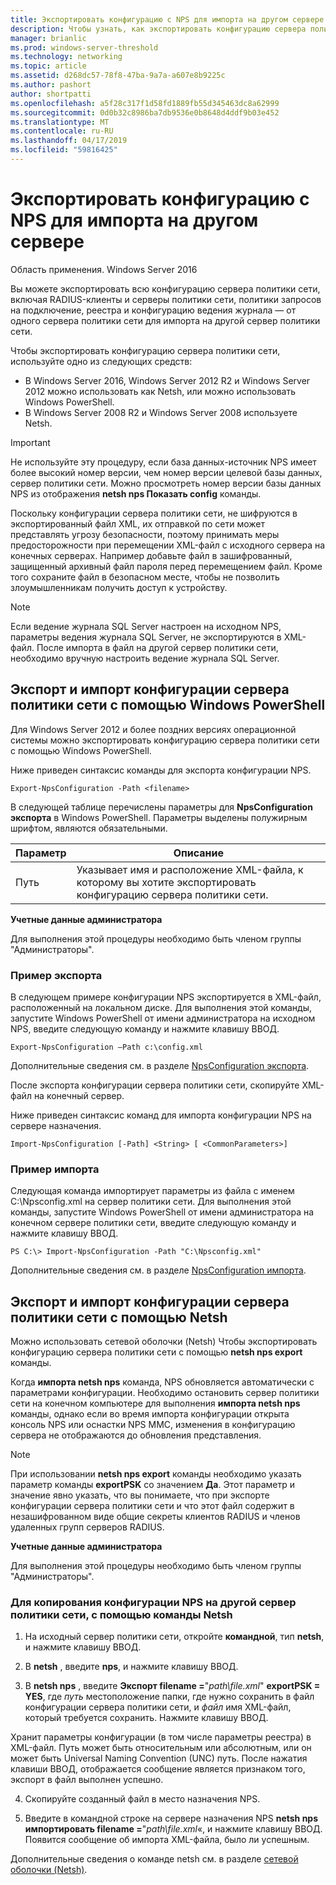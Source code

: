 ```yaml
---
title: Экспортировать конфигурацию с NPS для импорта на другом сервере
description: Чтобы узнать, как экспортировать конфигурацию сервера политики сети в Windows Server 2016 можно использовать в этом разделе.
manager: brianlic
ms.prod: windows-server-threshold
ms.technology: networking
ms.topic: article
ms.assetid: d268dc57-78f8-47ba-9a7a-a607e8b9225c
ms.author: pashort
author: shortpatti
ms.openlocfilehash: a5f28c317f1d58fd1889fb55d345463dc8a62999
ms.sourcegitcommit: 0d0b32c8986ba7db9536e0b8648d4ddf9b03e452
ms.translationtype: MT
ms.contentlocale: ru-RU
ms.lasthandoff: 04/17/2019
ms.locfileid: "59816425"
---
```

# <a name="export-an-nps-configuration-for-import-on-another-server"></a>Экспортировать конфигурацию с NPS для импорта на другом сервере

Область применения. Windows Server 2016

Вы можете экспортировать всю конфигурацию сервера политики сети, включая RADIUS-клиенты и серверы политики сети, политики запросов на подключение, реестра и конфигурацию ведения журнала — от одного сервера политики сети для импорта на другой сервер политики сети. 

Чтобы экспортировать конфигурацию сервера политики сети, используйте одно из следующих средств:

- В Windows Server 2016, Windows Server 2012 R2 и Windows Server 2012 можно использовать как Netsh, или можно использовать Windows PowerShell.
- В Windows Server 2008 R2 и Windows Server 2008 используете Netsh.

>[!IMPORTANT]
>Не используйте эту процедуру, если база данных-источник NPS имеет более высокий номер версии, чем номер версии целевой базы данных, сервер политики сети. Можно просмотреть номер версии базы данных NPS из отображения **netsh nps Показать config** команды.

Поскольку конфигурации сервера политики сети, не шифруются в экспортированный файл XML, их отправкой по сети может представлять угрозу безопасности, поэтому принимать меры предосторожности при перемещении XML-файл с исходного сервера на конечных серверах. Например добавьте файл в зашифрованный, защищенный архивный файл пароля перед перемещением файл. Кроме того сохраните файл в безопасном месте, чтобы не позволить злоумышленникам получить доступ к устройству.

>[!NOTE]
>Если ведение журнала SQL Server настроен на исходном NPS, параметры ведения журнала SQL Server, не экспортируются в XML-файл. После импорта в файл на другой сервер политики сети, необходимо вручную настроить ведение журнала SQL Server.

## <a name="export-and-import-the-nps-configuration-by-using-windows-powershell"></a>Экспорт и импорт конфигурации сервера политики сети с помощью Windows PowerShell

Для Windows Server 2012 и более поздних версиях операционной системы можно экспортировать конфигурацию сервера политики сети с помощью Windows PowerShell.

Ниже приведен синтаксис команды для экспорта конфигурации NPS. 

    Export-NpsConfiguration -Path <filename>

В следующей таблице перечислены параметры для **NpsConfiguration экспорта** в Windows PowerShell. Параметры выделены полужирным шрифтом, являются обязательными.

|Параметр|Описание|
|---------|-----------|
|Путь|Указывает имя и расположение XML-файла, к которому вы хотите экспортировать конфигурацию сервера политики сети.|

**Учетные данные администратора**

Для выполнения этой процедуры необходимо быть членом группы "Администраторы".

### <a name="export-example"></a>Пример экспорта 

В следующем примере конфигурации NPS экспортируется в XML-файл, расположенный на локальном диске. Для выполнения этой команды, запустите Windows PowerShell от имени администратора на исходном NPS, введите следующую команду и нажмите клавишу ВВОД.

`Export-NpsConfiguration –Path c:\config.xml` 

Дополнительные сведения см. в разделе [NpsConfiguration экспорта](https://technet.microsoft.com/library/jj872749.aspx).

После экспорта конфигурации сервера политики сети, скопируйте XML-файл на конечный сервер.

Ниже приведен синтаксис команд для импорта конфигурации NPS на сервере назначения.

    Import-NpsConfiguration [-Path] <String> [ <CommonParameters>]

### <a name="import-example"></a>Пример импорта

Следующая команда импортирует параметры из файла с именем C:\Npsconfig.xml на сервер политики сети. Для выполнения этой команды, запустите Windows PowerShell от имени администратора на конечном сервере политики сети, введите следующую команду и нажмите клавишу ВВОД.

    PS C:\> Import-NpsConfiguration -Path "C:\Npsconfig.xml"

Дополнительные сведения см. в разделе [NpsConfiguration импорта](https://technet.microsoft.com/library/jj872750.aspx).

## <a name="export-and-import-the-nps-configuration-by-using-netsh"></a>Экспорт и импорт конфигурации сервера политики сети с помощью Netsh

Можно использовать сетевой оболочки \(Netsh\) Чтобы экспортировать конфигурацию сервера политики сети с помощью **netsh nps export** команды.

Когда **импорта netsh nps** команда, NPS обновляется автоматически с параметрами конфигурации. Необходимо остановить сервер политики сети на конечном компьютере для выполнения **импорта netsh nps** команды, однако если во время импорта конфигурации открыта консоль NPS или оснастки NPS MMC, изменения в конфигурацию сервера не отображаются до обновления представления. 

>[!NOTE]
>При использовании **netsh nps export** команды необходимо указать параметр команды **exportPSK** со значением **Да**. Этот параметр и значение явно указать, что вы понимаете, что при экспорте конфигурации сервера политики сети и что этот файл содержит в незашифрованном виде общие секреты клиентов RADIUS и членов удаленных групп серверов RADIUS.

**Учетные данные администратора**

Для выполнения этой процедуры необходимо быть членом группы "Администраторы".

### <a name="to-copy-an-nps-configuration-to-another-nps-using-netsh-commands"></a>Для копирования конфигурации NPS на другой сервер политики сети, с помощью команды Netsh

1. На исходный сервер политики сети, откройте **командной**, тип **netsh**, и нажмите клавишу ВВОД.

2. В **netsh** , введите **nps**, и нажмите клавишу ВВОД. 

3. В **netsh nps** , введите **Экспорт filename =**"*path\file.xml*" **exportPSK = YES**, где *путь* местоположение папки, где нужно сохранить в файл конфигурации сервера политики сети, и *файл* имя XML-файл, который требуется сохранить. Нажмите клавишу ВВОД. 

Хранит параметры конфигурации \(в том числе параметры реестра\) в XML-файл. Путь может быть относительным или абсолютным, или он может быть Universal Naming Convention \(UNC\) путь. После нажатия клавиши ВВОД, отображается сообщение является признаком того, экспорт в файл выполнен успешно.

4. Скопируйте созданный файл в место назначения NPS.

5. Введите в командной строке на сервере назначения NPS **netsh nps импортировать filename =**"*path\file.xml*«, и нажмите клавишу ВВОД. Появится сообщение об импорта XML-файла, было ли успешным.

Дополнительные сведения о команде netsh см. в разделе [сетевой оболочки (Netsh)](../netsh/netsh.md).


